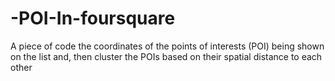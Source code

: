# -POI-In-foursquare
A piece of code the coordinates of the points of interests (POI) being shown on the list  and, then cluster the POIs based on their spatial distance to each other 
